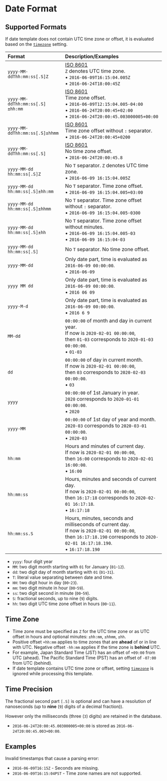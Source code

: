 # Date Format

## Supported Formats

If date template does not contain UTC time zone or offset, it is evaluated based on the [`timezone`](../widgets/shared/README.md#timezone) setting.

|Format|Description/Examples|
|:---|:---|
|`yyyy-MM-ddThh:mm:ss[.S]Z`|[ISO 8601](https://www.iso.org/iso-8601-date-and-time-format.html)<br>`Z` denotes UTC time zone.<br><span>&#8226;</span> `2016-06-09T16:15:04.005Z`<br><span>&#8226;</span> `2016-06-24T18:00:45Z`|
|`yyyy-MM-ddThh:mm:ss[.S]±hh:mm`|[ISO 8601](https://www.iso.org/iso-8601-date-and-time-format.html)<br>Time zone offset.<br><span>&#8226;</span> `2016-06-09T12:15:04.005-04:00`<br><span>&#8226;</span> `2016-06-24T20:00:45+02:00`<br><span>&#8226;</span> `2016-06-24T20:00:45.003000005+00:00`|
|`yyyy-MM-ddThh:mm:ss[.S]±hhmm`|[ISO 8601](https://www.iso.org/iso-8601-date-and-time-format.html)<br>Time zone offset without `:` separator.<br><span>&#8226;</span> `2016-06-24T20:00:45+0200`|
|`yyyy-MM-ddThh:mm:ss[.S]`|[ISO 8601](https://www.iso.org/iso-8601-date-and-time-format.html)<br>No time zone offset.<br><span>&#8226;</span> `2016-06-24T20:00:45.8`|
|`yyyy-MM-dd hh:mm:ss[.S]Z`|No `T` separator. `Z` denotes UTC time zone.<br><span>&#8226;</span> `2016-06-09 16:15:04.005Z`|
|`yyyy-MM-dd hh:mm:ss[.S]±hh:mm`|No `T` separator. Time zone offset.<br><span>&#8226;</span> `2016-06-09 16:15:04.005+03:00`|
|`yyyy-MM-dd hh:mm:ss[.S]±hhmm`|No `T` separator. Time zone offset without `:` separator.<br><span>&#8226;</span> `2016-06-09 16:15:04.005-0300`|
|`yyyy-MM-dd hh:mm:ss[.S]±hh`|No `T` separator. Time zone offset without minutes.<br><span>&#8226;</span> `2016-06-09 16:15:04.005-03`<br><span>&#8226;</span> `2016-06-09 16:15:04-03`|
|`yyyy-MM-dd hh:mm:ss[.S]`|No `T` separator. No time zone offset.<br>|
|`yyyy-MM-dd`|Only date part, time is evaluated as `2016-06-09 00:00:00`.<br><span>&#8226;</span> `2016-06-09`|
|`yyyy MM dd`|Only date part, time is evaluated as `2016-06-09 00:00:00`.<br><span>&#8226;</span> `2016 06 09`|
|`yyyy-M-d`|Only date part, time is evaluated as `2016-06-09 00:00:00`.<br><span>&#8226;</span> `2016 6 9`|
|`MM-dd`|`00:00:00` of month and day in current year. <br>If now is `2020-02-01 00:00:00`,<br>then `01-03` corresponds to `2020-01-03 00:00:00`.<br><span>&#8226;</span> `01-03`|
|`dd`|`00:00:00` of day in current month.<br>If now is `2020-02-01 00:00:00`,<br>then `03` corresponds to `2020-02-03 00:00:00`.<br><span>&#8226;</span> `03`|
|`yyyy`|`00:00:00` of 1st January in year.<br> `2020` corresponds to `2020-01-01 00:00:00`.<br><span>&#8226;</span> `2020`|
|`yyyy-MM`|`00:00:00` of 1st day of year and month.<br>`2020-03` corresponds to `2020-03-01 00:00:00`.<br><span>&#8226;</span> `2020-03`|
|`hh:mm`|Hours and minutes of current day.<br>If now is `2020-02-01 00:00:00`,<br>then `16:00` corresponds to `2020-02-01 16:00:00`.<br><span>&#8226;</span> `16:00`|
|`hh:mm:ss`|Hours, minutes and seconds of current day.<br>If now is `2020-02-01 00:00:00`,<br>then `16:17:18` corresponds to `2020-02-01 16:17:18`.<br><span>&#8226;</span> `16:17:18`|
|`hh:mm:ss.S`|Hours, minutes, seconds and milliseconds of current day.<br>If now is `2020-02-01 00:00:00`,<br>then `16:17:18.190` corresponds to `2020-02-01 16:17:18.190`.<br><span>&#8226;</span> `16:17:18.190`|

* `yyyy`: four digit year
* `MM`: two digit month starting with `01` for January (`01`-`12`).
* `dd`: two digit day of month starting with `01` (`01`-`31`).
* `T`: literal value separating between date and time.
* `HH`: two digit hour in day (`00`-`23`).
* `mm`: two digit minute in hour (`00`-`59`).
* `ss`: two digit second in minute (`00`-`59`).
* `S`: fractional seconds, up to nine (`9`) digits.
* `hh`: two digit UTC time zone offset in hours (`00`-`11`).

## Time Zone

* Time zone must be specified as `Z` for the UTC time zone or as UTC offset in hours and optional minutes: `±hh:mm`, `±hhmm`, `±hh`.
* Positive offset `+hh:mm` applies to time zones that are **ahead** of or in line with UTC. Negative offset `-hh:mm` applies if the time zone is **behind** UTC.
* For example, Japan Standard Time (JST) has an offset of `+09:00` from UTC (ahead). The Pacific Standard Time (PST) has an offset of `-07:00` from UTC (behind).
* If date template contains UTC time zone or offset, setting [`timezone`](../widgets/shared/README.md#timezone) is ignored while processing this template.

## Time Precision

The fractional second part `[.S]` is optional and can have a resolution of nanoseconds (up to **nine** (`9`) digits of a decimal fraction)).

However only the milliseconds (three (`3`) digits) are retained in the database.

* `2016-06-24T20:00:45.003000005+00:00` is stored as `2016-06-24T20:00:45.003+00:00`.

## Examples

Invalid timestamps that cause a parsing error:

* `2016-06-09T16:15Z` - Seconds are missing.
* `2016-06-09T16:15:04PST` - Time zone names are not supported.
